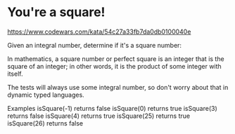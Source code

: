 # You're a square!
https://www.codewars.com/kata/54c27a33fb7da0db0100040e

Given an integral number, determine if it's a square number:

In mathematics, a square number or perfect square is an integer that is the square of an integer; in other words, it is the product of some integer with itself.

The tests will always use some integral number, so don't worry about that in dynamic typed languages.

Examples
isSquare(-1) returns  false
isSquare(0)  returns  true
isSquare(3)  returns  false 
isSquare(4)  returns  true
isSquare(25) returns  true  
isSquare(26) returns  false